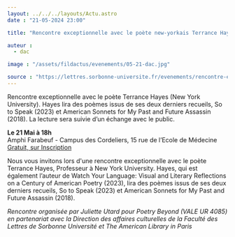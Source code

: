 ```yaml
---
layout: ../../../layouts/Actu.astro
date : "21-05-2024 23:00"

title: "Rencontre exceptionnelle avec le poète new-yorkais Terrance Hayes"

auteur :
  - dac

image : "/assets/fildactus/evenements/05-21-dac.jpg"

source : "https://lettres.sorbonne-universite.fr/evenements/rencontre-exceptionnelle-avec-le-poete-new-yorkais-terrance-hayes"
---
```


Rencontre exceptionnelle avec le poète Terrance Hayes (New York University). Hayes lira des poèmes issus de ses deux derniers recueils, So to Speak (2023) et American Sonnets for My Past and Future Assassin (2018). La lecture sera suivie d’un échange avec le public.

__Le 21 Mai à 18h__  
Amphi Farabeuf - Campus des Cordeliers, 15 rue de l’Ecole de Médecine  
[Gratuit, sur Inscription](https://www.billetweb.fr/rencontre-avec-le-poete-new-yorkais-terrance-hayes)

Nous vous invitons lors d'une rencontre exceptionnelle avec le poète Terrance Hayes, Professeur à New York University. Hayes, qui est également l’auteur de Watch Your Language: Visual and Literary Reflections on a Century of American Poetry (2023), lira des poèmes issus de ses deux derniers recueils, So to Speak (2023) et American Sonnets for My Past and Future Assassin (2018).

_Rencontre organisée par Juliette Utard pour Poetry Beyond (VALE UR 4085) en partenariat avec la Direction des affaires culturelles de la Faculté des Lettres de Sorbonne Université et The American Library in Paris_